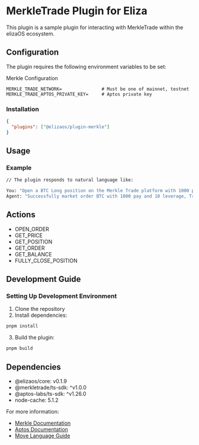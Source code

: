 # MerkleTrade Plugin for Eliza

This plugin is a sample plugin for interacting with MerkleTrade within the elizaOS ecosystem.

## Configuration

The plugin requires the following environment variables to be set:

Merkle Configuration

```env
MERKLE_TRADE_NETWORK=               # Must be one of mainnet, testnet
MERKLE_TRADE_APTOS_PRIVATE_KEY=     # Aptos private key
```

### Installation

```json
{
  "plugins": ["@elizaos/plugin-merkle"]
}
```

## Usage

### Example

```bash
// The plugin responds to natural language like:

You: "Open a BTC Long position on the Merkle Trade platform with 1000 pay and 10 leverage."
Agent: "Successfully market order BTC with 1000 pay and 10 leverage, Transaction: 0x104af5d1a786a2e1a4721a721b2cfccc7e15fa41eec15a489ba1768790adb523"
```

## Actions

- OPEN_ORDER
- GET_PRICE
- GET_POSITION
- GET_ORDER
- GET_BALANCE
- FULLY_CLOSE_POSITION

## Development Guide

### Setting Up Development Environment

1. Clone the repository
2. Install dependencies:

```bash
pnpm install
```

3. Build the plugin:

```bash
pnpm build
```

## Dependencies

- @elizaos/core: v0.1.9
- @merkletrade/ts-sdk: ^v1.0.0
- @aptos-labs/ts-sdk: ^v1.26.0
- node-cache: 5.1.2

For more information:

- [Merkle Documentation](https://docs.merkle.trade/)
- [Aptos Documentation](https://aptos.dev/)
- [Move Language Guide](https://move-language.github.io/move/)
